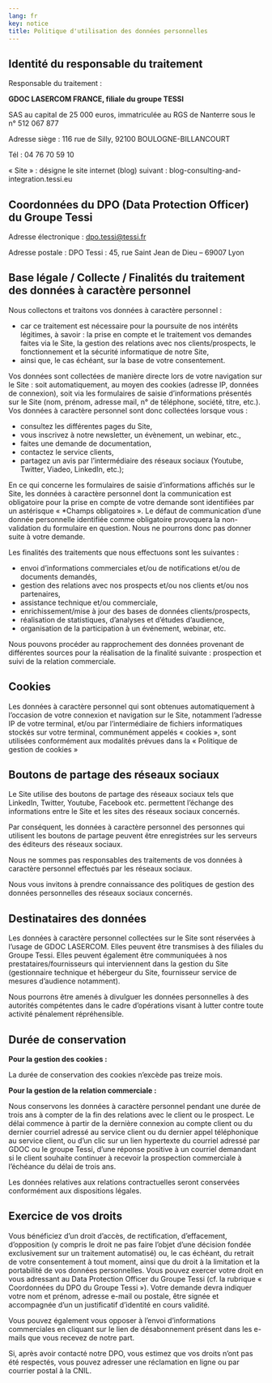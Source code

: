 ```yaml
---
lang: fr
key: notice
title: Politique d'utilisation des données personnelles
---
```


## Identité du responsable du traitement

Responsable du traitement :

**GDOC LASERCOM FRANCE, filiale du groupe TESSI**

SAS au capital de 25 000 euros, immatriculée au RGS de Nanterre sous le n° 512 067 877

Adresse siège : 116 rue de Silly, 92100 BOULOGNE-BILLANCOURT

Tél : 04 76 70 59 10

« Site » : désigne le site internet (blog) suivant : blog-consulting-and-integration.tessi.eu

## Coordonnées du DPO (Data Protection Officer) du Groupe Tessi

Adresse électronique : [dpo.tessi@tessi.fr](mailto:dpo.tessi@tessi.fr)

Adresse postale : DPO Tessi : 45, rue Saint Jean de Dieu – 69007 Lyon

## Base légale / Collecte / Finalités du traitement des données à caractère personnel

Nous collectons et traitons vos données à caractère personnel :

- car ce traitement est nécessaire pour la poursuite de nos intérêts légitimes, à savoir : la prise en compte et le traitement vos demandes faites via le Site, la gestion des relations avec nos clients/prospects, le fonctionnement et la sécurité informatique de notre Site,
- ainsi que, le cas échéant, sur la base de votre consentement.

Vos données sont collectées de manière directe lors de votre navigation sur le Site : soit automatiquement, au moyen des cookies (adresse IP, données de connexion), soit via les formulaires de saisie d’informations présentés sur le Site (nom, prénom, adresse mail, n° de téléphone, société, titre, etc.). Vos données à caractère personnel sont donc collectées lorsque vous :

- consultez les différentes pages du Site,
- vous inscrivez à notre newsletter, un évènement, un webinar, etc.,
- faites une demande de documentation,
- contactez le service clients,
- partagez un avis par l’intermédiaire des réseaux sociaux (Youtube, Twitter, Viadeo, LinkedIn, etc.);

En ce qui concerne les formulaires de saisie d’informations affichés sur le Site, les données à caractère personnel dont la communication est obligatoire pour la prise en compte de votre demande sont identifiées par un astérisque « \*Champs obligatoires ». Le défaut de communication d’une donnée personnelle identifiée comme obligatoire provoquera la non-validation du formulaire en question. Nous ne pourrons donc pas donner suite à votre demande.

Les finalités des traitements que nous effectuons sont les suivantes :

- envoi d’informations commerciales et/ou de notifications et/ou de documents demandés,
- gestion des relations avec nos prospects et/ou nos clients et/ou nos partenaires,
- assistance technique et/ou commerciale,
- enrichissement/mise à jour des bases de données clients/prospects,
- réalisation de statistiques, d’analyses et d’études d’audience,
- organisation de la participation à un événement, webinar, etc.

Nous pouvons procéder au rapprochement des données provenant de différentes sources pour la réalisation de la finalité suivante : prospection et suivi de la relation commerciale.

## Cookies

Les données à caractère personnel qui sont obtenues automatiquement à l’occasion de votre connexion et navigation sur le Site, notamment l’adresse IP de votre terminal, et/ou par l’intermédiaire de fichiers informatiques stockés sur votre terminal, communément appelés « cookies », sont utilisées conformément aux modalités prévues dans la « Politique de gestion de cookies »

## Boutons de partage des réseaux sociaux

Le Site utilise des boutons de partage des réseaux sociaux tels que LinkedIn, Twitter, Youtube, Facebook etc. permettent l’échange des informations entre le Site et les sites des réseaux sociaux concernés.

Par conséquent, les données à caractère personnel des personnes qui utilisent les boutons de partage peuvent être enregistrées sur les serveurs des éditeurs des réseaux sociaux.

Nous ne sommes pas responsables des traitements de vos données à caractère personnel effectués par les réseaux sociaux.

Nous vous invitons à prendre connaissance des politiques de gestion des données personnelles des réseaux sociaux concernés.

## Destinataires des données

Les données à caractère personnel collectées sur le Site sont réservées à l’usage de GDOC LASERCOM. Elles peuvent être transmises à des filiales du Groupe Tessi. Elles peuvent également être communiquées à nos prestataires/fournisseurs qui interviennent dans la gestion du Site (gestionnaire technique et hébergeur du Site, fournisseur service de mesures d’audience notamment).

Nous pourrons être amenés à divulguer les données personnelles à des autorités compétentes dans le cadre d’opérations visant à lutter contre toute activité pénalement répréhensible.

## Durée de conservation

**Pour la gestion des cookies :**

La durée de conservation des cookies n’excède pas treize mois.

**Pour la gestion de la relation commerciale :**

Nous conservons les données à caractère personnel pendant une durée de trois ans à compter de la fin des relations avec le client ou le prospect. Le délai commence à partir de la dernière connexion au compte client ou du dernier courriel adressé au service client ou du dernier appel téléphonique au service client, ou d’un clic sur un lien hypertexte du courriel adressé par GDOC ou le groupe Tessi, d’une réponse positive à un courriel demandant si le client souhaite continuer à recevoir la prospection commerciale à l’échéance du délai de trois ans.

Les données relatives aux relations contractuelles seront conservées conformément aux dispositions légales.

## Exercice de vos droits

Vous bénéficiez d’un droit d’accès, de rectification, d’effacement, d’opposition (y compris le droit ne pas faire l’objet d’une décision fondée exclusivement sur un traitement automatisé) ou, le cas échéant, du retrait de votre consentement à tout moment, ainsi que du droit à la limitation et la portabilité de vos données personnelles. Vous pouvez exercer votre droit en vous adressant au Data Protection Officer du Groupe Tessi (cf. la rubrique « Coordonnées du DPO du Groupe Tessi »). Votre demande devra indiquer votre nom et prénom, adresse e-mail ou postale, être signée et accompagnée d’un un justificatif d’identité en cours validité.

Vous pouvez également vous opposer à l’envoi d’informations commerciales en cliquant sur le lien de désabonnement présent dans les e-mails que vous recevez de notre part.

Si, après avoir contacté notre DPO, vous estimez que vos droits n’ont pas été respectés, vous pouvez adresser une réclamation en ligne ou par courrier postal à la CNIL.
